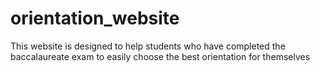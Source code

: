 # orientation_website
This website is designed to help students who have completed the baccalaureate exam to easily choose the best orientation for themselves
